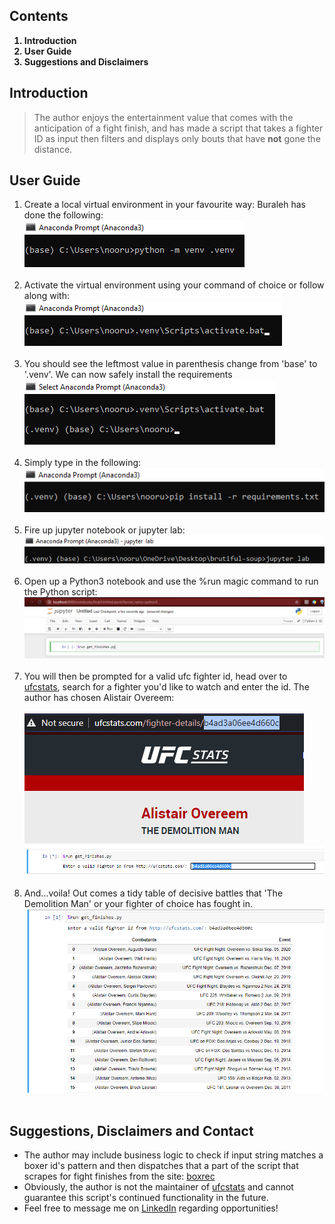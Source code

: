 ## Contents
<ol>
    <b><li>Introduction</li>
    <li>User Guide</li>
    <li>Suggestions and Disclaimers</li></b>
</ol>

## Introduction
<blockquote>The author enjoys the entertainment value that comes with the anticipation of a fight finish, and has made a script that takes a fighter ID as input then
filters and displays only bouts that have <b>not</b> gone the distance.</blockquote>

## User Guide
<ol>
    <li>Create a local virtual environment in your favourite way: Buraleh has done the following: <img src='./images/01_create_venv.png' alt='creating a virutal environment'></li><br>
    <li>Activate the virtual environment using your command of choice or follow along with: <img src='./images/02_activate.png' alt='activate the virtual environment'></li><br>
    <li>You should see the leftmost value in parenthesis change from 'base' to '.venv'. We can now safely install the requirements<img src="./images/03_inside_virtual_env.png" alt="inside the virtual environment"></li><br>
    <li>Simply type in the following:<br><img src="./images/04_installing_requirements.png"></li><br>
    <li>Fire up jupyter notebook or jupyter lab:<br><img src='./images/04b_jupyter_lab.png'></li><br>
    <li>Open up a Python3 notebook and use the %run magic command to run the Python script: <img src='./images/05_run_script.png'></li><br>
    <li>You will then be prompted for a valid ufc fighter id, head over to <a href='http://ufcstats.com/'>ufcstats</a>, search for a fighter you'd like to watch and enter the id. The author has chosen Alistair Overeem: <br><br><img src='./images/06_pick_fighter.png'><br><img src='./images/07_enter_fighter.png'> </li><br>
    <li>And...voila! Out comes a tidy table of decisive battles that 'The Demolition Man' or your fighter of choice has fought in.<br><img src='./images/08_results.png'></li><br>
</ol>


## Suggestions, Disclaimers and Contact
<ul>
    <li>The author may include business logic to check if input string matches a boxer id's pattern and then dispatches that a part of the script that scrapes for fight finishes from the site: <a href='https://boxrec.com/'>boxrec</a></li>
    <li>Obviously, the author is not the maintainer of <a href='http://ufcstats.com/'>ufcstats</a> and cannot guarantee this script's continued functionality in the future.</li>
    <li>Feel free to message me on <a href='https://www.linkedin.com/in/noorudin-buraleh-2243331a3/'>LinkedIn</a> regarding opportunities!</li>
</ul>
